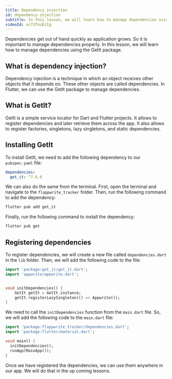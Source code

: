```yaml
---
title: Dependency injection
id: dependency-injection
subtitle: In this lesson, we will learn how to manage dependencies using the GetIt package.
videoId: oc73TnuEitg
---
```


Dependencies get out of hand quickly as application grows. So it is important to manage dependencies properly. In this lesson, we will learn how to manage dependencies using the GetIt package.

## What is dependency injection?

Dependency injection is a technique in which an object receives other objects that it depends on. These other objects are called dependencies. In Flutter, we can use the GetIt package to manage dependencies.

## What is GetIt?

GetIt is a simple service locator for Dart and Flutter projects. It allows to register dependencies and later retrieve them across the app. It also allows to register factories, singletons, lazy singletons, and static dependencies.

## Installing GetIt

To install GetIt, we need to add the following dependency to our `pubspec.yaml` file:

```yaml
dependencies:
  get_it: ^7.6.6
```

We can also do the same from the terminal. First, open the terminal and navigate to the `flappwrite_tracker` folder. Then, run the following command to add the dependency:

```bash
flutter pub add get_it
```

Finally, run the following command to install the dependency:

```bash
flutter pub get
```

## Registering dependencies

To register dependencies, we will create a new file called `dependencies.dart` in the `lib` folder. Then, we will add the following code to the file:

```dart
import 'package:get_it/get_it.dart';
import 'appwrite/appwrite.dart';


void initDependencies() {
    GetIt getIt = GetIt.instance;
    getIt.registerLazySingleton(() => Appwrite());
}
```

We need to call the `initDependencies` function from the `main.dart` file. So, we will add the following code to the `main.dart` file:

```dart
import 'package:flappwrite_tracker/dependencies.dart';
import 'package:flutter/material.dart';

void main() {
  initDependencies();
  runApp(MainApp());
}
```

Once we have registered the dependencies, we can use them anywhere in our app. We will do that in the up coming lessons.
